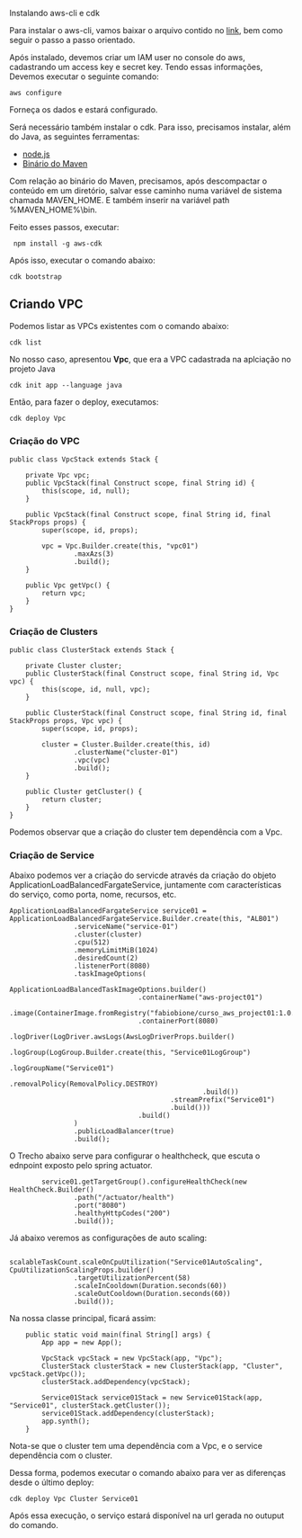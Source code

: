 Instalando aws-cli e cdk

Para instalar o aws-cli, vamos baixar o arquivo contido no [link](https://docs.aws.amazon.com/cli/latest/userguide/getting-started-install.html), bem como seguir o passo a passo orientado.

Após instalado, devemos criar um IAM user no console do aws, cadastrando um access key e secret key. Tendo essas informações,
Devemos executar o seguinte comando:

```
aws configure
```

Forneça os dados e estará configurado.

Será necessário também instalar o cdk. Para isso, precisamos instalar, além do Java, as seguintes ferramentas:
* [node.js](https://nodejs.org/en/download/)
* [Binário do Maven](https://maven.apache.org/download.cgi)

Com relação ao binário do Maven, precisamos, após descompactar o conteúdo em um diretório, salvar esse caminho numa
variável de sistema chamada MAVEN_HOME. E também inserir na variável path %MAVEN_HOME%\bin.

Feito esses passos, executar:

```
 npm install -g aws-cdk
```

Após isso, executar o comando abaixo:
```
cdk bootstrap
```

## Criando VPC

Podemos listar as VPCs existentes com o comando abaixo:

```
cdk list
```

No nosso caso, apresentou **Vpc**, que era a VPC cadastrada na aplciação no projeto Java

```
cdk init app --language java
```

Então, para fazer o deploy, executamos:
```
cdk deploy Vpc
```


### Criação do VPC
```
public class VpcStack extends Stack {

    private Vpc vpc;
    public VpcStack(final Construct scope, final String id) {
        this(scope, id, null);
    }

    public VpcStack(final Construct scope, final String id, final StackProps props) {
        super(scope, id, props);

        vpc = Vpc.Builder.create(this, "vpc01")
                .maxAzs(3)
                .build();
    }

    public Vpc getVpc() {
        return vpc;
    }
}
```

### Criação de Clusters

```
public class ClusterStack extends Stack {

    private Cluster cluster;
    public ClusterStack(final Construct scope, final String id, Vpc vpc) {
        this(scope, id, null, vpc);
    }

    public ClusterStack(final Construct scope, final String id, final StackProps props, Vpc vpc) {
        super(scope, id, props);

        cluster = Cluster.Builder.create(this, id)
                .clusterName("cluster-01")
                .vpc(vpc)
                .build();
    }

    public Cluster getCluster() {
        return cluster;
    }
}
```
Podemos observar que a criação do cluster tem dependência com a Vpc. 


### Criação de Service

Abaixo podemos ver a criação do servicde através da criação do objeto ApplicationLoadBalancedFargateService, 
juntamente com características do serviço, como porta, nome, recursos, etc.
```
ApplicationLoadBalancedFargateService service01 = ApplicationLoadBalancedFargateService.Builder.create(this, "ALB01")
                .serviceName("service-01")
                .cluster(cluster)
                .cpu(512)
                .memoryLimitMiB(1024)
                .desiredCount(2)
                .listenerPort(8080)
                .taskImageOptions(
                        ApplicationLoadBalancedTaskImageOptions.builder()
                                .containerName("aws-project01")
                                .image(ContainerImage.fromRegistry("fabiobione/curso_aws_project01:1.0.0"))
                                .containerPort(8080)
                                .logDriver(LogDriver.awsLogs(AwsLogDriverProps.builder()
                                        .logGroup(LogGroup.Builder.create(this, "Service01LogGroup")
                                                .logGroupName("Service01")
                                                .removalPolicy(RemovalPolicy.DESTROY)
                                                .build())
                                        .streamPrefix("Service01")
                                        .build()))
                                .build()
                )
                .publicLoadBalancer(true)
                .build();
```

O Trecho abaixo serve para configurar o healthcheck, que escuta o ednpoint exposto pelo spring actuator.
```
        service01.getTargetGroup().configureHealthCheck(new HealthCheck.Builder()
                .path("/actuator/health")
                .port("8080")
                .healthyHttpCodes("200")
                .build());
```

Já abaixo veremos as configurações de auto scaling:
```
        scalableTaskCount.scaleOnCpuUtilization("Service01AutoScaling", CpuUtilizationScalingProps.builder()
                .targetUtilizationPercent(58)
                .scaleInCooldown(Duration.seconds(60))
                .scaleOutCooldown(Duration.seconds(60))
                .build());
```

Na nossa classe principal, ficará assim:
```
    public static void main(final String[] args) {
        App app = new App();

        VpcStack vpcStack = new VpcStack(app, "Vpc");
        ClusterStack clusterStack = new ClusterStack(app, "Cluster", vpcStack.getVpc());
        clusterStack.addDependency(vpcStack);

        Service01Stack service01Stack = new Service01Stack(app, "Service01", clusterStack.getCluster());
        service01Stack.addDependency(clusterStack);
        app.synth();
    }
```
Nota-se que o cluster tem uma dependência com a Vpc, e o service dependência com o cluster.

Dessa forma, podemos executar o comando abaixo
para ver as diferenças desde o último deploy:
```
cdk deploy Vpc Cluster Service01
```

Após essa execução, o serviço estará disponível na url gerada no outuput do comando.